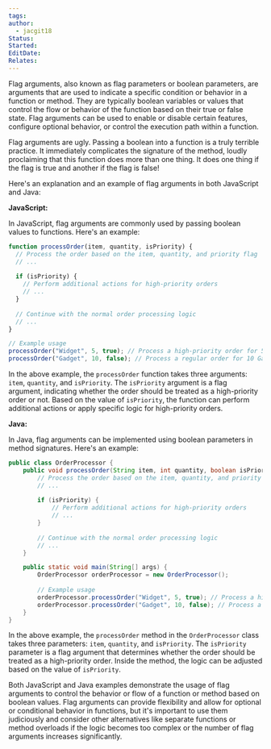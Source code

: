 ```yaml
---
tags: 
author:
  - jacgit18
Status: 
Started: 
EditDate: 
Relates:
---
```

Flag arguments, also known as flag parameters or boolean parameters, are arguments that are used to indicate a specific condition or behavior in a function or method. They are typically boolean variables or values that control the flow or behavior of the function based on their true or false state. Flag arguments can be used to enable or disable certain features, configure optional behavior, or control the execution path within a function.


Flag arguments are ugly. Passing a boolean into a function is a truly terrible practice. It immediately complicates the signature of the method, loudly proclaiming that this function does more than one thing. It does one thing if the flag is true and another if the flag is false!

Here's an explanation and an example of flag arguments in both JavaScript and Java:

**JavaScript:**

In JavaScript, flag arguments are commonly used by passing boolean values to functions. Here's an example:

```javascript
function processOrder(item, quantity, isPriority) {
  // Process the order based on the item, quantity, and priority flag
  // ...
  
  if (isPriority) {
    // Perform additional actions for high-priority orders
    // ...
  }
  
  // Continue with the normal order processing logic
  // ...
}

// Example usage
processOrder("Widget", 5, true); // Process a high-priority order for 5 Widgets
processOrder("Gadget", 10, false); // Process a regular order for 10 Gadgets
```

In the above example, the `processOrder` function takes three arguments: `item`, `quantity`, and `isPriority`. The `isPriority` argument is a flag argument, indicating whether the order should be treated as a high-priority order or not. Based on the value of `isPriority`, the function can perform additional actions or apply specific logic for high-priority orders.

**Java:**

In Java, flag arguments can be implemented using boolean parameters in method signatures. Here's an example:

```java
public class OrderProcessor {
    public void processOrder(String item, int quantity, boolean isPriority) {
        // Process the order based on the item, quantity, and priority flag
        // ...
        
        if (isPriority) {
            // Perform additional actions for high-priority orders
            // ...
        }
        
        // Continue with the normal order processing logic
        // ...
    }

    public static void main(String[] args) {
        OrderProcessor orderProcessor = new OrderProcessor();
        
        // Example usage
        orderProcessor.processOrder("Widget", 5, true); // Process a high-priority order for 5 Widgets
        orderProcessor.processOrder("Gadget", 10, false); // Process a regular order for 10 Gadgets
    }
}
```

In the above example, the `processOrder` method in the `OrderProcessor` class takes three parameters: `item`, `quantity`, and `isPriority`. The `isPriority` parameter is a flag argument that determines whether the order should be treated as a high-priority order. Inside the method, the logic can be adjusted based on the value of `isPriority`.

Both JavaScript and Java examples demonstrate the usage of flag arguments to control the behavior or flow of a function or method based on boolean values. Flag arguments can provide flexibility and allow for optional or conditional behavior in functions, but it's important to use them judiciously and consider other alternatives like separate functions or method overloads if the logic becomes too complex or the number of flag arguments increases significantly.